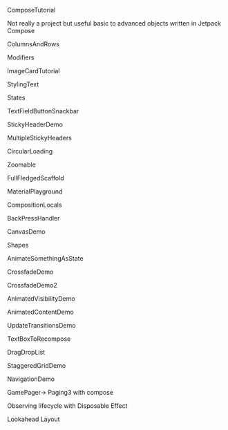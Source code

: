 ComposeTutorial

Not really a project but useful basic to advanced objects written in Jetpack Compose

ColumnsAndRows

Modifiers

ImageCardTutorial

StylingText

States

TextFieldButtonSnackbar

StickyHeaderDemo

MultipleStickyHeaders

CircularLoading

Zoomable

FullFledgedScaffold

MaterialPlayground

CompositionLocals

BackPressHandler

CanvasDemo

Shapes

AnimateSomethingAsState

CrossfadeDemo

CrossfadeDemo2

AnimatedVisibilityDemo

AnimatedContentDemo

UpdateTransitionsDemo

TextBoxToRecompose

DragDropList

StaggeredGridDemo

NavigationDemo

GamePager-> Paging3 with compose

Observing lifecycle with Disposable Effect

Lookahead Layout
